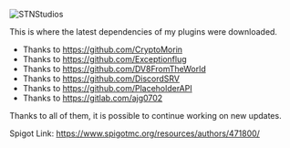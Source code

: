 ![STNStudios](https://i.imgur.com/PKvBFTC.png)

This is where the latest dependencies of my plugins were downloaded.

* Thanks to https://github.com/CryptoMorin
* Thanks to https://github.com/Exceptionflug
* Thanks to https://github.com/DV8FromTheWorld
* Thanks to https://github.com/DiscordSRV
* Thanks to https://github.com/PlaceholderAPI
* Thanks to https://gitlab.com/ajg0702

Thanks to all of them, it is possible to continue working on new updates.

Spigot Link: https://www.spigotmc.org/resources/authors/471800/


